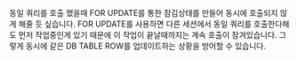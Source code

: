 동일 쿼리를 호출 했을때 FOR UPDATE를 통한 잠김상태를 만들어 동시에 호출되지 않게 해줄 듯 싶습니다. 
FOR UPDATE를 사용하면 다른 세션에서 동일 쿼리를 호출한다해도 먼저 작업중인게 있기 때문에 이 작업이
끝날때까지는 계속 호출이 잠겨있습니다. 그렇게 동시에 같은 DB TABLE ROW를 업데이트하는 상황을 방어할 수 있습니다.

